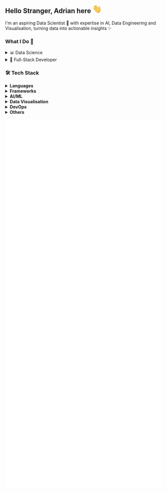 ## Hello Stranger, Adrian here <img src="https://raw.githubusercontent.com/ABSphreak/ABSphreak/master/gifs/Hi.gif" width="30px">

I'm an aspiring Data Scientist 🚀 with expertise in AI, Data Engineering and Visualisation, turning data into actionable insights ✨

<!--
**adriank-xen/adriank-xen** is a ✨ _special_ ✨ repository because its `README.md` (this file) appears on your GitHub profile.

Here are some ideas to get you started:

- 🔭 I’m currently working on ...
- 🌱 I’m currently learning ...
- 👯 I’m looking to collaborate on ...
- 🤔 I’m looking for help with ...
- 💬 Ask me about ...
- 📫 How to reach me: ...
- 😄 Pronouns: ...
- ⚡ Fun fact: ...
-->

### What I Do 💼
<details>
<summary>📊 Data Science</summary>
- Fraud risk prediction with financial data 💰
- Machine learning model for disease outbreak prediction <a href="https://healthtechasia.co/made-in-malaysia-qmed-asia-keeps-it-local-with-generative-ai-solutions/">(Qmed Nora)</a> 🦠
- Patient data analytics 
- Healthcare process optimisation through vital signs monitoring integration over HL7 protocol 💉
</details>

<details>
<summary>🤖 Full-Stack Developer</summary>
- Data Visualisation platform for queue performance
- Built an e-onboarding platform <a href="https://github.com/adriank-xen/PPSY-E-Onboarding-FYP">(PPSY E-onboarding Platform)</a>
- Create a data visualisation website with D3 for analysing brain drain in South East Asia <a href="https://github.com/adriank-xen/migration-dv">migration-dv</a>
</details>

### 🛠️ Tech Stack

<details>
<summary><b>Languages</b></summary>
    <img src="https://raw.githubusercontent.com/devicons/devicon/master/icons/python/python-original.svg" height="40"/> <img src="https://raw.githubusercontent.com/devicons/devicon/master/icons/javascript/javascript-original.svg" height="40"/> <img src="https://raw.githubusercontent.com/devicons/devicon/master/icons/csharp/csharp-original.svg" height="40"/>
    <img src="https://raw.githubusercontent.com/devicons/devicon/master/icons/mysql/mysql-original.svg" height="40"/> <img src="https://raw.githubusercontent.com/devicons/devicon/master/icons/r/r-original.svg" height="40"/>
</details>

<details>
<summary><b>Frameworks</b></summary>
    <img src="https://fastapi.tiangolo.com/img/logo-margin/logo-teal.png" height="40"/> <img src="https://raw.githubusercontent.com/devicons/devicon/master/icons/nextjs/nextjs-original.svg" height="40"/> <img src="https://raw.githubusercontent.com/devicons/devicon/master/icons/react/react-original.svg" height="40"/> <img src="https://raw.githubusercontent.com/devicons/devicon/master/icons/django/django-plain.svg" height="40"/> <img src="https://raw.githubusercontent.com/laravel/art/master/logo-lockup/5%20SVG/2%20CMYK/1%20Full%20Color/laravel-logolockup-cmyk-red.svg" height="40"/> <img src="https://raw.githubusercontent.com/devicons/devicon/master/icons/d3js/d3js-original.svg" height="40"/>
</details>

<details>
<summary><b>AI/ML</b></summary>
    <img src="https://www.vectorlogo.zone/logos/pytorch/pytorch-icon.svg" height="40"/> <img src="https://upload.wikimedia.org/wikipedia/commons/0/05/Scikit_learn_logo_small.svg" height="40"/>
</details>

<details>
<summary><b>Data Visualisation</b></summary>
    <img src="https://www.tableau.com/sites/default/files/2022-04/TableauLogo_RGB.png" height="40"/>
</details>

<details>
<summary><b>DevOps</b></summary>
    <img src="https://raw.githubusercontent.com/devicons/devicon/master/icons/docker/docker-original.svg" height="40"/> <img src="https://raw.githubusercontent.com/devicons/devicon/master/icons/kubernetes/kubernetes-plain.svg" height="40"/> <img src="https://raw.githubusercontent.com/devicons/devicon/master/icons/linux/linux-original.svg" height="40"/>
</details>

<details>
<summary><b>Others</b></summary>
    <img src="https://info.hl7.org/hubfs/HL7_International_tucked-inR-3.png" height="40"/>
</details>

![](https://raw.githubusercontent.com/adriank-xen/github-stats/master/generated/overview.svg#gh-dark-mode-only)
![](https://raw.githubusercontent.com/adriank-xen/github-stats/master/generated/overview.svg#gh-light-mode-only)
![](https://raw.githubusercontent.com/adriank-xen/github-stats/master/generated/languages.svg#gh-dark-mode-only)
![](https://raw.githubusercontent.com/adriank-xen/github-stats/master/generated/languages.svg#gh-light-mode-only)